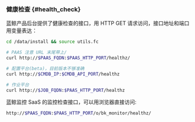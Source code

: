 ### 健康检查 {#health_check}

蓝鲸产品后台提供了健康检查的接口，用 HTTP GET 请求访问，接口地址和端口用变量表达：

```bash
cd /data/install && source utils.fc

# PAAS 注意 URL 末尾带上/
curl http://$PAAS_FQDN:$PAAS_HTTP_PORT/healthz/

# 配置平台(beta)，目前版本不够准确
curl http://$CMDB_IP:$CMDB_API_PORT/healthz

# 作业平台
curl http://$JOB_FQDN:$PAAS_HTTP_PORT/healthz
```

蓝鲸监控 SaaS 的监控检查接口，可以用浏览器直接访问:

```bash
http://$PAAS_FQDN:$PAAS_HTTP_PORT/o/bk_monitor/healthz/
```
